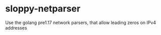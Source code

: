 # sloppy-netparser
Use the golang pre1.17 network parsers, that allow leading zeros on IPv4 addresses
